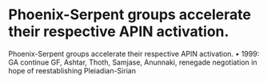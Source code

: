 # Phoenix-Serpent groups accelerate their respective APIN activation.

Phoenix-Serpent groups accelerate their respective APIN activation.
•
1999: GA continue GF, Ashtar, Thoth, Samjase, Anunnaki, renegade negotiation in hope of reestablishing Pleiadian-Sirian